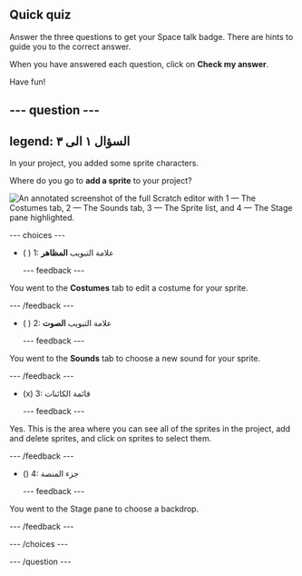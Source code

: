 ## Quick quiz

Answer the three questions to get your Space talk badge. There are hints to guide you to the correct answer.

When you have answered each question, click on **Check my answer**.

Have fun!

--- question ---
---
legend: السؤال ١ الى ٣
---

In your project, you added some sprite characters.

Where do you go to **add a sprite** to your project?

![An annotated screenshot of the full Scratch editor with 1 — The Costumes tab, 2 — The Sounds tab, 3 — The Sprite list, and 4 — The Stage pane highlighted.](images/question1.png)

--- choices ---

- ( ) 1: علامة التبويب **المظاهر**

  --- feedback ---

You went to the **Costumes** tab to edit a costume for your sprite.

  --- /feedback ---

- ( ) 2: علامة التبويب **الصوت**

  --- feedback ---

You went to the **Sounds** tab to choose a new sound for your sprite.

  --- /feedback ---

- (x) 3: قائمة الكائنات

  --- feedback ---

Yes. This is the area where you can see all of the sprites in the project, add and delete sprites, and click on sprites to select them.

  --- /feedback ---

- () 4: جزء المنصة

  --- feedback ---

You went to the Stage pane to choose a backdrop.

  --- /feedback ---

--- /choices ---

--- /question ---
